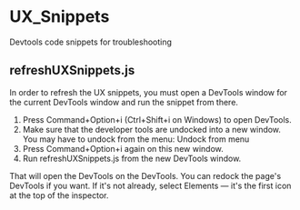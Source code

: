 # UX_Snippets
Devtools code snippets for troubleshooting

## refreshUXSnippets.js
In order to refresh the UX snippets, you must open a DevTools window for the current DevTools window and run the snippet from there.

1. Press Command+Option+i (Ctrl+Shift+i on Windows) to open DevTools.
2. Make sure that the developer tools are undocked into a new window. You may have to undock from the menu: Undock from menu
3. Press Command+Option+i again on this new window.
4. Run refreshUXSnippets.js from the new DevTools window.


That will open the DevTools on the DevTools.
You can redock the page's DevTools if you want.
If it's not already, select Elements — it's the first icon at the top of the inspector.
